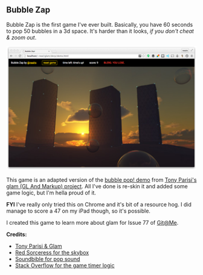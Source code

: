 ## Bubble Zap

Bubble Zap is the first game I've ever built. Basically, you have 60 seconds to pop 50 bubbles in a 3d space. It's harder than it looks, _if you don't cheat & zoom out_.

![gameplay screenshot](bzap1.png)

This game is an adapted version of the [bubble pop! demo](http://tparisi.github.io/glam/demos/bubblepop.html) from [Tony Parisi's glam (GL And Markup) project](https://github.com/tparisi/glam). All I've done is re-skin it and added some game logic, but I'm hella proud of it.

**FYI** I've really only tried this on Chrome and it's bit of a resource hog. I did manage to score a 47 on my iPad though, so it's possible.

I created this game to learn more about glam for Issue 77 of [Git@Me](http://gitat.me).

**Credits:**

- [Tony Parisi & Glam](https://github.com/tparisi/glam)
- [Red Sorceress for the skybox](http://www.redsorceress.com/skybox.html)
- [Soundbible for pop sound](http://soundbible.com/2067-Blop.html)
- [Stack Overflow for the game timer logic](http://stackoverflow.com/questions/9989285/javascript-countdown-timer-and-display-text)
